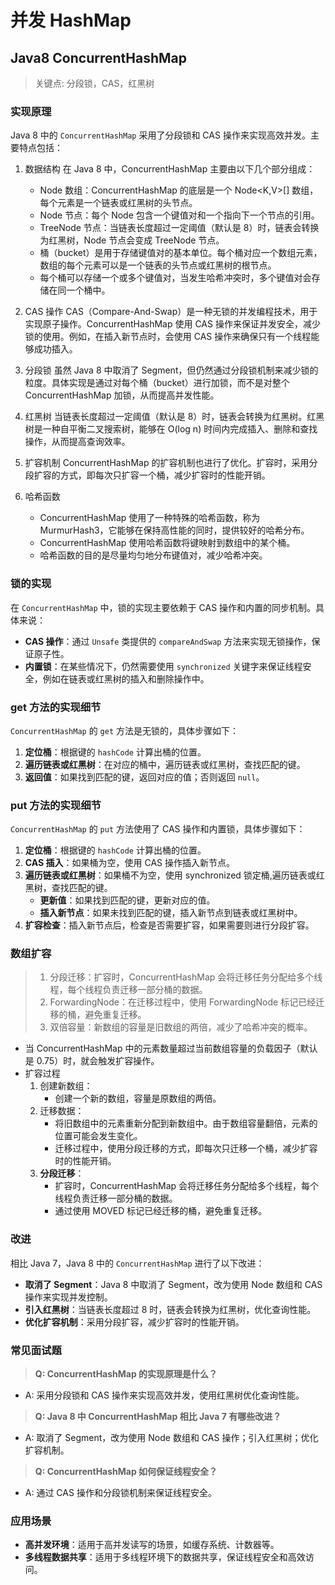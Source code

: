 # 并发 HashMap

## Java8 ConcurrentHashMap

<!-- notecardId: 1735049009102 -->

> 关键点: 分段锁，CAS，红黑树

### 实现原理

Java 8 中的 `ConcurrentHashMap` 采用了分段锁和 CAS 操作来实现高效并发。主要特点包括：

1. 数据结构
   在 Java 8 中，ConcurrentHashMap 主要由以下几个部分组成：
   - Node 数组：ConcurrentHashMap 的底层是一个 Node<K,V>[] 数组，每个元素是一个链表或红黑树的头节点。
   - Node 节点：每个 Node 包含一个键值对和一个指向下一个节点的引用。
   - TreeNode 节点：当链表长度超过一定阈值（默认是 8）时，链表会转换为红黑树，Node 节点会变成 TreeNode 节点。
   - 桶（bucket）是用于存储键值对的基本单位。每个桶对应一个数组元素，数组的每个元素可以是一个链表的头节点或红黑树的根节点。
   - 每个桶可以存储一个或多个键值对，当发生哈希冲突时，多个键值对会存储在同一个桶中。
2. CAS 操作
   CAS（Compare-And-Swap）是一种无锁的并发编程技术，用于实现原子操作。ConcurrentHashMap 使用 CAS 操作来保证并发安全，减少锁的使用。例如，在插入新节点时，会使用 CAS 操作来确保只有一个线程能够成功插入。

3. 分段锁
   虽然 Java 8 中取消了 Segment，但仍然通过分段锁机制来减少锁的粒度。具体实现是通过对每个桶（bucket）进行加锁，而不是对整个 ConcurrentHashMap 加锁，从而提高并发性能。

4. 红黑树
   当链表长度超过一定阈值（默认是 8）时，链表会转换为红黑树。红黑树是一种自平衡二叉搜索树，能够在 O(log n) 时间内完成插入、删除和查找操作，从而提高查询效率。

5. 扩容机制
   ConcurrentHashMap 的扩容机制也进行了优化。扩容时，采用分段扩容的方式，即每次只扩容一个桶，减少扩容时的性能开销。
6. 哈希函数
   - ConcurrentHashMap 使用了一种特殊的哈希函数，称为 MurmurHash3，它能够在保持高性能的同时，提供较好的哈希分布。
   - ConcurrentHashMap 使用哈希函数将键映射到数组中的某个桶。
   - 哈希函数的目的是尽量均匀地分布键值对，减少哈希冲突。

### 锁的实现

在 `ConcurrentHashMap` 中，锁的实现主要依赖于 CAS 操作和内置的同步机制。具体来说：

- **CAS 操作**：通过 `Unsafe` 类提供的 `compareAndSwap` 方法来实现无锁操作，保证原子性。
- **内置锁**：在某些情况下，仍然需要使用 `synchronized` 关键字来保证线程安全，例如在链表或红黑树的插入和删除操作中。

### get 方法的实现细节

`ConcurrentHashMap` 的 `get` 方法是无锁的，具体步骤如下：

1. **定位桶**：根据键的 `hashCode` 计算出桶的位置。
2. **遍历链表或红黑树**：在对应的桶中，遍历链表或红黑树，查找匹配的键。
3. **返回值**：如果找到匹配的键，返回对应的值；否则返回 `null`。

### put 方法的实现细节

`ConcurrentHashMap` 的 `put` 方法使用了 CAS 操作和内置锁，具体步骤如下：

1. **定位桶**：根据键的 `hashCode` 计算出桶的位置。
2. **CAS 插入**：如果桶为空，使用 CAS 操作插入新节点。
3. **遍历链表或红黑树**：如果桶不为空，使用 synchronized 锁定桶,遍历链表或红黑树，查找匹配的键。
   - **更新值**：如果找到匹配的键，更新对应的值。
   - **插入新节点**：如果未找到匹配的键，插入新节点到链表或红黑树中。
4. **扩容检查**：插入新节点后，检查是否需要扩容，如果需要则进行分段扩容。

### 数组扩容

> 1. 分段迁移：扩容时，ConcurrentHashMap 会将迁移任务分配给多个线程，每个线程负责迁移一部分桶的数据。
> 2. ForwardingNode：在迁移过程中，使用 ForwardingNode 标记已经迁移的桶，避免重复迁移。
> 3. 双倍容量：新数组的容量是旧数组的两倍，减少了哈希冲突的概率。

- 当 ConcurrentHashMap 中的元素数量超过当前数组容量的负载因子（默认是 0.75）时，就会触发扩容操作。
- 扩容过程
  1. 创建新数组：
     - 创建一个新的数组，容量是原数组的两倍。
  2. 迁移数据：
     - 将旧数组中的元素重新分配到新数组中。由于数组容量翻倍，元素的位置可能会发生变化。
     - 迁移过程中，使用分段迁移的方式，即每次只迁移一个桶，减少扩容时的性能开销。
  3. **分段迁移**：
     - 扩容时，ConcurrentHashMap 会将迁移任务分配给多个线程，每个线程负责迁移一部分桶的数据。
     - 通过使用 MOVED 标记已经迁移的桶，避免重复迁移。

### 改进

相比 Java 7，Java 8 中的 `ConcurrentHashMap` 进行了以下改进：

- **取消了 Segment**：Java 8 中取消了 Segment，改为使用 Node 数组和 CAS 操作来实现并发控制。
- **引入红黑树**：当链表长度超过 8 时，链表会转换为红黑树，优化查询性能。
- **优化扩容机制**：采用分段扩容，减少扩容时的性能开销。

### 常见面试题

> **Q: ConcurrentHashMap 的实现原理是什么？**

- A: 采用分段锁和 CAS 操作来实现高效并发，使用红黑树优化查询性能。

> **Q: Java 8 中 ConcurrentHashMap 相比 Java 7 有哪些改进？**

- A: 取消了 Segment，改为使用 Node 数组和 CAS 操作；引入红黑树；优化扩容机制。

> **Q: ConcurrentHashMap 如何保证线程安全？**

- A: 通过 CAS 操作和分段锁机制来保证线程安全。

### 应用场景

- **高并发环境**：适用于高并发读写的场景，如缓存系统、计数器等。
- **多线程数据共享**：适用于多线程环境下的数据共享，保证线程安全和高效访问。
